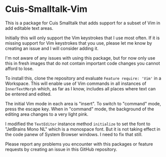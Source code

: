 # Cuis-Smalltalk-Vim

This is a package for Cuis Smalltalk that adds support for a subset of Vim
in add editable text areas.

Initially this will only support the Vim keystrokes that I use most often.
If it is missing support for Vim keystrokes that you use,
please let me know by creating an issue and I will consider adding it.

I'm not aware of any issues with using this package, but for now
only use this in fresh images that do not contain important code changes
you cannot afford to lose.

To install this, clone the repository and
evaluate `Feature require: 'Vim'` in a Workspace.
This will enable use of Vim commands in all instances of `InnerTextMorph`
which, as far as I know, includes all places where text can be entered and edited.

The initial Vim mode in each area is "insert".
To switch to "command" mode, press the escape key.
When in "command" mode, the background of the editing area
changes to a very light pink.

I modified the `TextEditor` instance method `initialize`
to set the font to "JetBrains Mono NL" which is a monospace font.
But it is not taking effect in the code panew of System Browser windows.
I need to fix that still.

Please report any problems you encounter with this packages
or feature requests by creating an issue in this GitHub repository.
